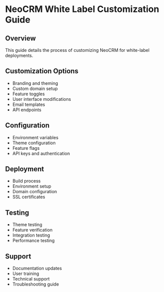 # NeoCRM White Label Customization Guide

## Overview
This guide details the process of customizing NeoCRM for white-label deployments.

## Customization Options
- Branding and theming
- Custom domain setup
- Feature toggles
- User interface modifications
- Email templates
- API endpoints

## Configuration
- Environment variables
- Theme configuration
- Feature flags
- API keys and authentication

## Deployment
- Build process
- Environment setup
- Domain configuration
- SSL certificates

## Testing
- Theme testing
- Feature verification
- Integration testing
- Performance testing

## Support
- Documentation updates
- User training
- Technical support
- Troubleshooting guide 